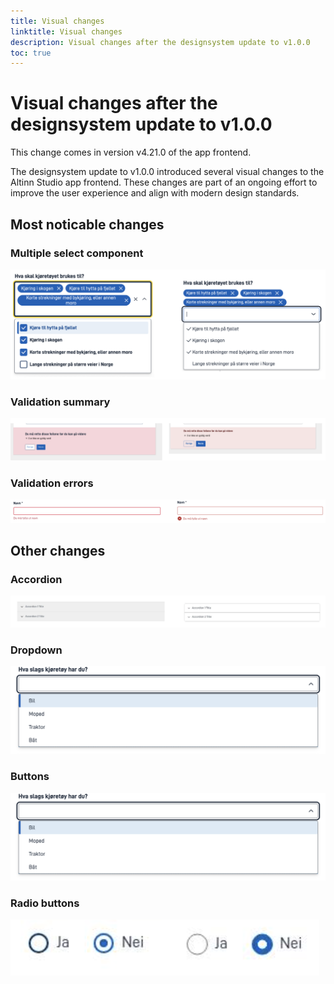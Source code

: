 ```yaml
---
title: Visual changes
linktitle: Visual changes
description: Visual changes after the designsystem update to v1.0.0
toc: true
---
```


# Visual changes after the designsystem update to v1.0.0

This change comes in version v4.21.0 of the app frontend.

The designsystem update to v1.0.0 introduced several visual changes to the Altinn Studio app frontend. These changes are
part of an ongoing effort to improve the user experience and align with modern design standards.

## Most noticable changes

### Multiple select component

![Multiple select component before and after](multiselect.png)

### Validation summary

![Validation summary before and after](errorsummary.png)

### Validation errors

![Validation errors before and after](errormessage.png)

## Other changes

### Accordion

![Accordion before and after](accordion.png)

### Dropdown

![Dropdown before and after](dropdown.png)

### Buttons

![Buttons before and after](button.png)

### Radio buttons

![Radio buttons before and after](radio.png)